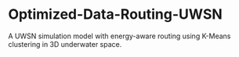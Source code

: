 # Optimized-Data-Routing-UWSN
A UWSN simulation model with energy-aware routing using K-Means clustering in 3D underwater space.

